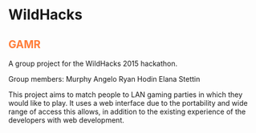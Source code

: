 # WildHacks
<h2 style="color:#FF7D39">GAMR</h2>
A group project for the WildHacks 2015 hackathon.

Group members:
  Murphy Angelo
  Ryan Hodin
  Elana Stettin


This project aims to match people to LAN gaming parties in which they would like to play. It uses a web interface due to the portability and wide range of access this allows, in addition to the existing experience of the developers with web development.